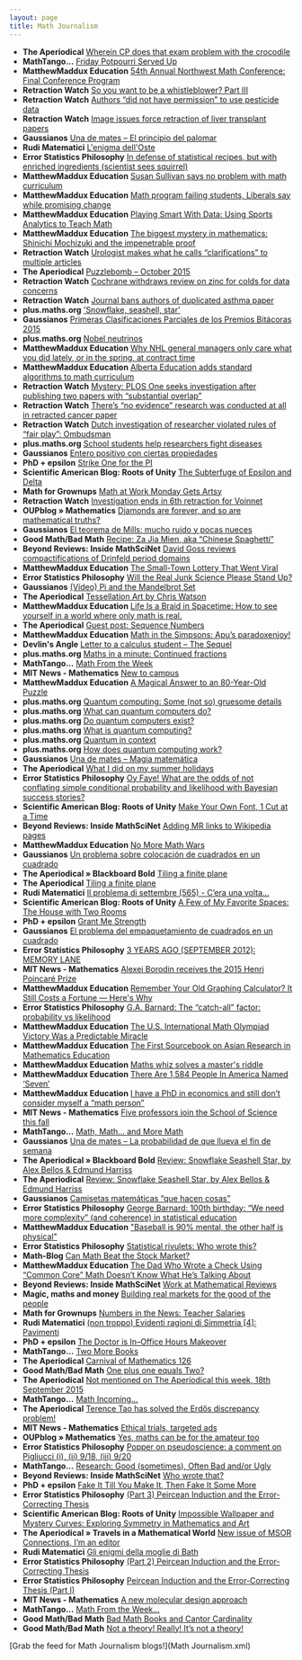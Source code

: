 ```yaml
---
layout: page
title: Math Journalism
---
```


* **The Aperiodical** [Wherein CP does that exam problem with the crocodile](http://aperiodical.com/2015/10/wherein-cp-does-that-exam-problem-with-the-crocodile/)
* **MathTango...** [Friday Potpourri Served Up](http://mathtango.blogspot.com/2015/10/friday-potpourri-served-up.html)
* **MatthewMaddux Education** [54th Annual Northwest Math Conference: Final Conference Program](http://matthewmadduxeducation.com/post/130769729644)
* **Retraction Watch** [So you want to be a whistleblower? Part III](http://retractionwatch.com/2015/10/08/so-you-want-to-be-a-whistleblower-part-iii/)
* **Retraction Watch** [Authors “did not have permission” to use pesticide data](http://retractionwatch.com/2015/10/08/authors-did-not-have-permission-to-use-pesticide-data/)
* **Retraction Watch** [Image issues force retraction of liver transplant papers](http://retractionwatch.com/2015/10/08/image-issues-force-retraction-of-liver-transplant-papers/)
* **Gaussianos** [Una de mates – El principio del palomar](http://feedproxy.google.com/~r/gaussianos/~3/96wO9ZJZGiQ/)
* **Rudi Matematici** [L'enigma dell'Oste](http://rudimatematici-lescienze.blogautore.espresso.repubblica.it/2015/10/08/lenigma-delloste/)
* **Error Statistics Philosophy** [In defense of statistical recipes, but with enriched ingredients (scientist sees squirrel)](http://errorstatistics.com/2015/10/07/in-defense-of-statistical-recipes-but-with-enriched-ingredients-scientist-sees-squirrel/)
* **MatthewMaddux Education** [Susan Sullivan says no problem with math curriculum](http://matthewmadduxeducation.com/post/130696662479)
* **MatthewMaddux Education** [Math program failing students, Liberals say while promising change](http://matthewmadduxeducation.com/post/130696553624)
* **MatthewMaddux Education** [Playing Smart With Data: Using Sports Analytics to Teach Math](http://matthewmadduxeducation.com/post/130696442199)
* **MatthewMaddux Education** [The biggest mystery in mathematics: Shinichi Mochizuki and the impenetrable proof](http://matthewmadduxeducation.com/post/130696226169)
* **Retraction Watch** [Urologist makes what he calls “clarifications” to multiple articles](http://retractionwatch.com/2015/10/07/urologist-corrects-paper-with-a-retracted-rebuttal-letter-among-others/)
* **The Aperiodical** [Puzzlebomb – October 2015](http://aperiodical.com/2015/10/puzzlebomb-october-2015/)
* **Retraction Watch** [Cochrane withdraws review on zinc for colds for data concerns](http://retractionwatch.com/2015/10/07/concerns-cause-cochrane-to-withdraw-review-on-zinc-for-colds/)
* **Retraction Watch** [Journal bans authors of duplicated asthma paper](http://retractionwatch.com/2015/10/07/journal-bans-authors-of-duplicated-asthma-paper/)
* **plus.maths.org** ['Snowflake, seashell, star'](https://plus.maths.org/content/snowflake-seashell-star)
* **Gaussianos** [Primeras Clasificaciones Parciales de los Premios Bitácoras 2015](http://feedproxy.google.com/~r/gaussianos/~3/lEoq01W4bPI/)
* **plus.maths.org** [Nobel neutrinos](https://plus.maths.org/content/nobel-neutrinos)
* **MatthewMaddux Education** [Why NHL general managers only care what you did lately, or in the spring, at contract time](http://matthewmadduxeducation.com/post/130667463119)
* **MatthewMaddux Education** [Alberta Education adds standard algorithms to math curriculum](http://matthewmadduxeducation.com/post/130667319874)
* **Retraction Watch** [Mystery: PLOS One seeks investigation after publishing two papers with “substantial overlap”](http://retractionwatch.com/2015/10/06/plos-one-seeks-investigation-after-publishing-two-papers-with-substantial-overlap/)
* **Retraction Watch** [There’s “no evidence” research was conducted at all in retracted cancer paper](http://retractionwatch.com/2015/10/06/no-evidence-research-was-conducted-at-all-leads-to-retraction-for-cancer-paper/)
* **Retraction Watch** [Dutch investigation of researcher violated rules of “fair play”: Ombudsman](http://retractionwatch.com/2015/10/06/dutch-investigation-of-researcher-violated-rules-of-fair-play-ombudsman/)
* **plus.maths.org** [School students help researchers fight  diseases](https://plus.maths.org/content/students-epidemiology)
* **Gaussianos** [Entero positivo con ciertas propiedades](http://feedproxy.google.com/~r/gaussianos/~3/nI53ZfzdqAE/)
* **PhD + epsilon** [Strike One for the PI](http://blogs.ams.org/phdplus/2015/10/05/strike-one-for-the-pi/)
* **Scientific American Blog: Roots of Unity** [The Subterfuge of Epsilon and Delta](http://rss.sciam.com/~r/roots-of-unity/feed/~3/0ai208EOXzw/)
* **Math for Grownups** [Math at Work Monday Gets Artsy](http://mathforgrownups.com/math-at-work-monday-gets-artsy/)
* **Retraction Watch** [Investigation ends in 6th retraction for Voinnet](http://retractionwatch.com/2015/10/05/investigation-ends-in-6th-retraction-for-voinnet/)
* **OUPblog » Mathematics** [Diamonds are forever, and so are mathematical truths?](http://feeds.feedblitz.com/~/115442889/0/oupblogmathematics~Diamonds-are-forever-and-so-are-mathematical-truths/)
* **Gaussianos** [El teorema de Mills: mucho ruido y pocas nueces](http://feedproxy.google.com/~r/gaussianos/~3/zPuLbKFiQFs/)
* **Good Math/Bad Math** [Recipe: Za Jia Mien, aka “Chinese Spaghetti”](http://www.goodmath.org/blog/2015/10/04/recipe-za-jia-mien-aka-chinese-spaghetti/)
* **Beyond Reviews: Inside MathSciNet** [David Goss reviews compactifications of Drinfeld period domains](http://blogs.ams.org/beyondreviews/2015/10/04/david-goss-reviews-compactifications-of-drinfeld-period-domains/)
* **MatthewMaddux Education** [The Small-Town Lottery That Went Viral](http://matthewmadduxeducation.com/post/130482797249)
* **Error Statistics Philosophy** [Will the Real Junk Science Please Stand Up?](http://errorstatistics.com/2015/10/04/will-the-real-junk-science-please-stand-up/)
* **Gaussianos** [(Vídeo) Pi and the Mandelbrot Set](http://feedproxy.google.com/~r/gaussianos/~3/JfgfHRUZzi4/)
* **The Aperiodical** [Tessellation Art by Chris Watson](http://aperiodical.com/2015/10/tessellation-art-by-chris-watson/)
* **MatthewMaddux Education** [Life Is a Braid in Spacetime: How to see yourself in a world where only math is real.](http://matthewmadduxeducation.com/post/130456991689)
* **The Aperiodical** [Guest post: Sequence Numbers](http://aperiodical.com/2015/10/guest-post-sequence-numbers/)
* **MatthewMaddux Education** [Math in the Simpsons: Apu’s paradoxenjoy!](http://matthewmadduxeducation.com/post/130382612209)
* **Devlin's Angle** [Letter to a calculus student – The Sequel](http://devlinsangle.blogspot.com/2015/10/letter-to-calculus-student-sequel.html)
* **plus.maths.org** [Maths in a minute: Continued fractions](https://plus.maths.org/content/maths-minute-continued-fractions)
* **MathTango...** [Math From the Week](http://mathtango.blogspot.com/2015/10/math-from-week.html)
* **MIT News - Mathematics** [New to campus](http://news.mit.edu/2015/meet-class-of-2019-1002)
* **MatthewMaddux Education** [A Magical Answer to an 80-Year-Old Puzzle](http://matthewmadduxeducation.com/post/130283600504)
* **plus.maths.org** [Quantum computing: Some (not so) gruesome details](https://plus.maths.org/content/really-how-do-quantum-computers-work)
* **plus.maths.org** [What can quantum computers do?](https://plus.maths.org/content/what-can-quantum-computers-do)
* **plus.maths.org** [Do quantum computers exist?](https://plus.maths.org/content/do-quantum-computers-exist)
* **plus.maths.org** [What is quantum computing?](https://plus.maths.org/content/what-quantum-computing)
* **plus.maths.org** [Quantum in context](https://plus.maths.org/content/quantum-context)
* **plus.maths.org** [How does quantum computing work?](https://plus.maths.org/content/how-does-quantum-commuting-work)
* **Gaussianos** [Una de mates – Magia matemática](http://feedproxy.google.com/~r/gaussianos/~3/ZBXeQcATOes/)
* **The Aperiodical** [What I did on my summer holidays](http://aperiodical.com/2015/10/what-i-did-on-my-summer-holidays/)
* **Error Statistics Philosophy** [Oy Faye! What are the odds of not conflating simple conditional probability and likelihood with Bayesian success stories?](http://errorstatistics.com/2015/09/30/oy-faye-what-are-the-odds-of-not-conflating-simple-conditional-probability-and-likelihood-with-bayesian-success-stories/)
* **Scientific American Blog: Roots of Unity** [Make Your Own Font, 1 Cut at a Time](http://rss.sciam.com/~r/roots-of-unity/feed/~3/6GkKp8ZLmSQ/)
* **Beyond Reviews: Inside MathSciNet** [Adding MR links to Wikipedia pages](http://blogs.ams.org/beyondreviews/2015/09/30/adding-mr-links-to-wikipedia-pages/)
* **MatthewMaddux Education** [No More Math Wars](http://matthewmadduxeducation.com/post/130207084139)
* **Gaussianos** [Un problema sobre colocación de cuadrados en un cuadrado](http://feedproxy.google.com/~r/gaussianos/~3/Ht_vQ6W8IMQ/)
* **The Aperiodical » Blackboard Bold** [Tiling a finite plane](http://aperiodical.com/2015/09/tiling-a-finite-plane/)
* **The Aperiodical** [Tiling a finite plane](http://aperiodical.com/2015/09/tiling-a-finite-plane/)
* **Rudi Matematici** [Il problema di settembre (565) - C’era una volta…](http://rudimatematici-lescienze.blogautore.espresso.repubblica.it/2015/09/30/il-problema-di-settembre-565-c%e2%80%99era-una-volta%e2%80%a6/)
* **Scientific American Blog: Roots of Unity** [A Few of My Favorite Spaces: The House with Two Rooms](http://rss.sciam.com/~r/roots-of-unity/feed/~3/mVgmvzMK_ac/)
* **PhD + epsilon** [Grant Me Strength](http://blogs.ams.org/phdplus/2015/09/29/grant-me-strength/)
* **Gaussianos** [El problema del empaquetamiento de cuadrados en un cuadrado](http://feedproxy.google.com/~r/gaussianos/~3/ZF73fN_fAq4/)
* **Error Statistics Philosophy** [3 YEARS AGO (SEPTEMBER 2012): MEMORY LANE](http://errorstatistics.com/2015/09/28/3-years-ago-september-2012-memory-lane/)
* **MIT News - Mathematics** [Alexei Borodin receives the 2015 Henri Poincaré Prize](http://news.mit.edu/2015/alexei-borodin-receives-henri-poincar%C3%A9-prize-0928)
* **MatthewMaddux Education** [Remember Your Old Graphing Calculator? It Still Costs a Fortune — Here's Why](http://matthewmadduxeducation.com/post/130069340319)
* **Error Statistics Philosophy** [G.A. Barnard: The “catch-all” factor: probability vs likelihood](http://errorstatistics.com/2015/09/26/g-a-barnard-the-catch-all-factor-probability-vs-likelihood/)
* **MatthewMaddux Education** [The U.S. International Math Olympiad Victory Was a Predictable Miracle](http://matthewmadduxeducation.com/post/129924508009)
* **MatthewMaddux Education** [The First Sourcebook on Asian Research in Mathematics Education](http://matthewmadduxeducation.com/post/129923762384)
* **MatthewMaddux Education** [Maths whiz solves a master's riddle](http://matthewmadduxeducation.com/post/129882449999)
* **MatthewMaddux Education** [There Are 1,584 People In America Named ‘Seven’](http://matthewmadduxeducation.com/post/129881330254)
* **MatthewMaddux Education** [I have a PhD in economics and still don’t consider myself a “math person”](http://matthewmadduxeducation.com/post/129880653704)
* **MIT News - Mathematics** [Five professors join the School of Science this fall](http://news.mit.edu/2015/five-professors-join-school-science-0925)
* **MathTango...** [Math, Math... and More Math](http://mathtango.blogspot.com/2015/09/math-math-and-more-math.html)
* **Gaussianos** [Una de mates – La probabilidad de que llueva el fin de semana](http://feedproxy.google.com/~r/gaussianos/~3/qp0S18l11FI/)
* **The Aperiodical » Blackboard Bold** [Review: Snowflake Seashell Star, by Alex Bellos & Edmund Harriss](http://aperiodical.com/2015/09/review-snowflake-seashell-star-by-alex-bellos-edmund-harriss/)
* **The Aperiodical** [Review: Snowflake Seashell Star, by Alex Bellos & Edmund Harriss](http://aperiodical.com/2015/09/review-snowflake-seashell-star-by-alex-bellos-edmund-harriss/)
* **Gaussianos** [Camisetas matemáticas “que hacen cosas”](http://feedproxy.google.com/~r/gaussianos/~3/Z11XQd9ZiA8/)
* **Error Statistics Philosophy** [George Barnard: 100th birthday: “We need more complexity” (and coherence) in statistical education](http://errorstatistics.com/2015/09/23/george-barnard-100th-birthday-we-need-more-complexity-and-coherence-in-statistical-education/)
* **MatthewMaddux Education** ["Baseball is 90% mental, the other half is physical"](http://matthewmadduxeducation.com/post/129709474179)
* **Error Statistics Philosophy** [Statistical rivulets: Who wrote this?](http://errorstatistics.com/2015/09/22/statistical-rivulets-who-wrote-this/)
* **Math-Blog** [Can Math Beat the Stock Market?](http://feedproxy.google.com/~r/math-blog/~3/uls1u2PDfHA/)
* **MatthewMaddux Education** [The Dad Who Wrote a Check Using “Common Core” Math Doesn’t Know What He’s Talking About](http://matthewmadduxeducation.com/post/129674581694)
* **Beyond Reviews: Inside MathSciNet** [Work at Mathematical Reviews](http://blogs.ams.org/beyondreviews/2015/09/22/work-at-mathematical-reviews/)
* **Magic, maths and money** [Building real markets for the good of the people](http://magic-maths-money.blogspot.com/2015/09/building-real-markets-for-good-of-people.html)
* **Math for Grownups** [Numbers in the News: Teacher Salaries](http://mathforgrownups.com/numbers-in-the-news-teacher-salaries/)
* **Rudi Matematici** [(non troppo) Evidenti ragioni di Simmetria [4]: Pavimenti](http://rudimatematici-lescienze.blogautore.espresso.repubblica.it/2015/09/22/non-troppo-evidenti-ragioni-di-simmetria-4-pavimenti/)
* **PhD + epsilon** [The Doctor is In–Office Hours Makeover](http://blogs.ams.org/phdplus/2015/09/21/the-doctor-is-in-office-hours-makeover/)
* **MathTango...** [Two More Books](http://mathtango.blogspot.com/2015/09/two-more-books.html)
* **The Aperiodical** [Carnival of Mathematics 126](http://aperiodical.com/2015/09/carnival-of-mathematics-126/)
* **Good Math/Bad Math** [One plus one equals Two?](http://www.goodmath.org/blog/2015/09/18/one-plus-one-equals-two/)
* **The Aperiodical** [Not mentioned on The Aperiodical this week, 18th September 2015](http://aperiodical.com/2015/09/not-mentioned-on-the-aperiodical-this-week-18th-september-2015/)
* **MathTango...** [Math Incoming...](http://mathtango.blogspot.com/2015/09/math-incoming.html)
* **The Aperiodical** [Terence Tao has solved the Erdős discrepancy problem!](http://aperiodical.com/2015/09/terence-tao-has-solved-the-erdos-discrepancy-problem/)
* **MIT News - Mathematics** [Ethical trials, targeted ads](http://news.mit.edu/2015/optimize-outcomes-comparison-tests-0917)
* **OUPblog » Mathematics** [Yes, maths can be for the amateur too](http://feeds.feedblitz.com/~/111725994/0/oupblogmathematics~Yes-maths-can-be-for-the-amateur-too/)
* **Error Statistics Philosophy** [Popper on pseudoscience: a comment on Pigliucci (i), (ii) 9/18, (iii) 9/20](http://errorstatistics.com/2015/09/16/popper-on-pseudoscience-a-comment-on-pigliucci-i/)
* **MathTango...** [Research: Good (sometimes), Often Bad and/or Ugly](http://mathtango.blogspot.com/2015/09/research-good-sometimes-often-bad-andor.html)
* **Beyond Reviews: Inside MathSciNet** [Who wrote that?](http://blogs.ams.org/beyondreviews/2015/09/14/who-wrote-that/)
* **PhD + epsilon** [Fake It Till You Make It, Then Fake It Some More](http://blogs.ams.org/phdplus/2015/09/14/fake-it-till-you-make-it-then-fake-it-some-more/)
* **Error Statistics Philosophy** [(Part 3) Peircean Induction and the Error-Correcting Thesis](http://errorstatistics.com/2015/09/14/part-3-peircean-induction-and-the-error-correcting-thesis/)
* **Scientific American Blog: Roots of Unity** [Impossible Wallpaper and Mystery Curves: Exploring Symmetry in Mathematics and Art](http://rss.sciam.com/~r/roots-of-unity/feed/~3/cvNX-_MIP2s/)
* **The Aperiodical » Travels in a Mathematical World** [New issue of MSOR Connections, I’m an editor](http://aperiodical.com/2015/09/new-msor-connections-editor/)
* **Rudi Matematici** [Gli enigmi della moglie di Bath](http://rudimatematici-lescienze.blogautore.espresso.repubblica.it/2015/09/13/gli-enigmi-della-moglie-di-bath/)
* **Error Statistics Philosophy** [(Part 2) Peircean Induction and the Error-Correcting Thesis](http://errorstatistics.com/2015/09/12/part-2-peircean-induction-and-the-error-correcting-thesis-2/)
* **Error Statistics Philosophy** [Peircean Induction and the Error-Correcting Thesis (Part I)](http://errorstatistics.com/2015/09/11/peircean-induction-and-the-error-correcting-thesis-part-i-2/)
* **MIT News - Mathematics** [A new molecular design approach](http://news.mit.edu/2015/new-molecular-design-approach-0911)
* **MathTango...** [Math From the Week...](http://mathtango.blogspot.com/2015/09/math-from-week.html)
* **Good Math/Bad Math** [Bad Math Books and Cantor Cardinality](http://www.goodmath.org/blog/2015/09/09/bad-math-books-and-cantor-cardinality/)
* **Good Math/Bad Math** [Not a theory! Really! It’s not a theory!](http://www.goodmath.org/blog/2015/09/08/not-a-theory-really-its-not-a-theory/)

[Grab the feed for Math Journalism blogs!](Math Journalism.xml)
